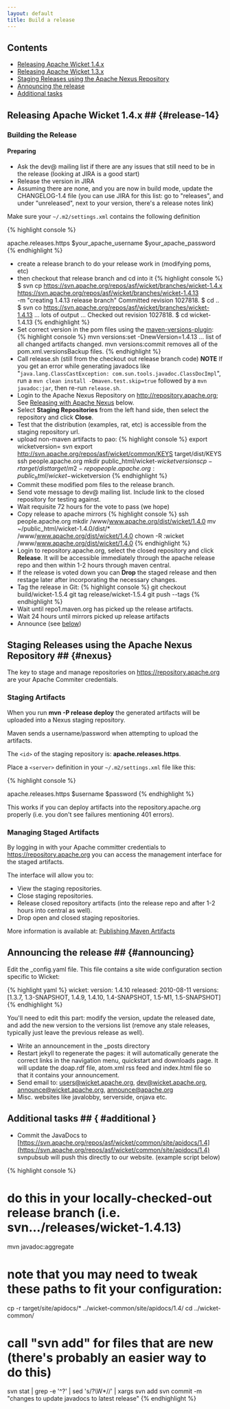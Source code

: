 ```yaml
---
layout: default
title: Build a release
---
```


## Contents ##

* [Releasing Apache Wicket 1.4.x](#release-14)
* [Releasing Apache Wicket 1.3.x](#release-13)
* [Staging Releases using the Apache Nexus Repository](#nexus)
* [Announcing the release](#announcing)
* [Additional tasks](#additional)

## Releasing Apache Wicket 1.4.x ## {#release-14}

### Building the Release ###

#### Preparing #####

* Ask the dev@ mailing list if there are any issues that still need to be in the release (looking at JIRA is a good start)
* Release the version in JIRA
* Assuming there are none, and you are now in build mode, update the CHANGELOG-1.4 file 
(you can use JIRA for this list: go to "releases", and under "unreleased", next to your version, there's a release notes link)

Make sure your ```~/.m2/settings.xml``` contains the following definition

{% highlight console %}
<?xml version="1.0"?>
<settings>
<servers>
	<server>
	    <id>apache.releases.https</id>
	    <username>$your_apache_username</username>
	    <password>$your_apache_password</password>
	</server>
</servers>
</settings>
{% endhighlight %}

* create a release branch to do your release work in (modifying poms, etc)
* then checkout that release branch and cd into it
{% highlight console %}
$ svn cp https://svn.apache.org/repos/asf/wicket/branches/wicket-1.4.x \
https://svn.apache.org/repos/asf/wicket/branches/wicket-1.4.13 \
-m "creating 1.4.13 release branch"
Committed revision 1027818.
$ cd ..
$ svn co https://svn.apache.org/repos/asf/wicket/branches/wicket-1.4.13
... lots of output ...
Checked out revision 1027818.
$ cd wicket-1.4.13
{% endhighlight %}
* Set correct version in the pom files using the [maven-versions-plugin](http://mojo.codehaus.org/versions-maven-plugin):
{% highlight console %}
mvn versions:set -DnewVersion=1.4.13
... list of all changed artifacts changed.
mvn versions:commit 
removes all of the pom.xml.versionsBackup files.
{% endhighlight %}
* Call release.sh (still from the checkout out release branch code) **NOTE** If you get an error while generating javadocs like "`java.lang.ClassCastException: com.sun.tools.javadoc.ClassDocImpl`", run a `mvn clean install -Dmaven.test.skip=true` followed by a `mvn javadoc:jar`, then re-run `release.sh`.
* Login to the Apache Nexus Repository on http://repository.apache.org; See [Releasing with Apache Nexus](#nexus) below.  
* Select **Staging Repositories** from the left hand side, then select the repository and click **Close**.
* Test that the distribution (examples, rat, etc) is accessible from the staging repository url.
* upload non-maven artifacts to pao:
{% highlight console %}
export wicketversion=<version>
svn export http://svn.apache.org/repos/asf/wicket/common/KEYS target/dist/KEYS
ssh people.apache.org mkdir public_html/wicket-$wicketversion
scp -r target/dist target/m2-repo people.apache.org:public_html/wicket-$wicketversion
{% endhighlight %}
* Commit these modified pom files to the release branch.
* Send vote message to dev@ mailing list.  Include link to the closed repository for testing against.
* Wait requisite 72 hours for the vote to pass (we hope)
* Copy release to apache mirrors
{% highlight console %}
ssh people.apache.org
mkdir /www/www.apache.org/dist/wicket/1.4.0
mv ~/public_html/wicket-1.4.0/dist/* /www/www.apache.org/dist/wicket/1.4.0
chown -R :wicket /www/www.apache.org/dist/wicket/1.4.0
{% endhighlight %}
* Login to repository.apache.org, select the closed repository and click **Release**.  It will be accessible immediately through the apache release repo and then within 1-2 hours through maven central. 
* If the release is voted down you can **Drop** the staged release and then restage later after incorporating the necessary changes.
* Tag the release in Git:
{% highlight console %}
git checkout build/wicket-1.5.4
git tag release/wicket-1.5.4
git push --tags
{% endhighlight %}
* Wait until repo1.maven.org has picked up the release artifacts.
* Wait 24 hours until mirrors picked up release artifacts
* Announce (see [below](#announcing))

## Staging Releases using the Apache Nexus Repository ## {#nexus}

The key to stage and manage repositories on https://repository.apache.org are your Apache Commiter credentials.

### Staging Artifacts ###

When you run **mvn -P release deploy** the generated artifacts will be uploaded into a Nexus staging repository.

Maven sends a username/password when attempting to upload the artifacts.  

The ```<id>``` of the staging repository is: **apache.releases.https**.

Place a ```<server>``` definition in your ```~/.m2/settings.xml``` file like this:

{% highlight console %}
<?xml version="1.0"?>
<settings>
<servers>
	<server>
	    <id>apache.releases.https</id>
	    <username>$username</username>
	    <password>$password</password>
	</server>
</servers>
</settings>
{% endhighlight %}

This works if you can deploy artifacts into the repository.apache.org properly (i.e. you don't see failures mentioning 401 errors).

### Managing Staged Artifacts ###

By logging in with your Apache committer credentials to https://repository.apache.org you can access the management interface for the staged artifacts.

The interface will allow you to:
* View the staging repositories.
* Close staging repositories.
* Release closed repository artifacts (into the release repo and after 1-2 hours into central as well).
* Drop open and closed staging repositories.

More information is available at: [Publishing Maven Artifacts](http://www.apache.org/dev/publishing-maven-artifacts.html#staging-maven)

## Announcing the release ## {#announcing}

Edit the \_config.yaml file. This file contains a site wide configuration
section specific to Wicket:

{% highlight yaml %}
wicket:
    version:    1.4.10
    released:   2010-08-11
    versions:   [1.3.7, 1.3-SNAPSHOT, 1.4.9, 1.4.10, 1.4-SNAPSHOT, 1.5-M1, 1.5-SNAPSHOT]
{% endhighlight %}

You'll need to edit this part: modify the version, update the released date,
and add the new version to the versions list (remove any stale releases,
typically just leave the previous release as well).

* Write an announcement in the \_posts directory
* Restart jekyll to regenerate the pages: it will automatically generate the
  correct links in the navigation menu, quickstart and downloads page. It will
  update the doap.rdf file, atom.xml rss feed and index.html file so that it 
  contains your announcement.
* Send email to: users@wicket.apache.org, dev@wicket.apache.org, announce@wicket.apache.org, announce@apache.org
* Misc. websites like javalobby, serverside, onjava etc.

## Additional tasks ## { #additional }

* Commit the JavaDocs to
  [https://svn.apache.org/repos/asf/wicket/common/site/apidocs/1.4](https://svn.apache.org/repos/asf/wicket/common/site/apidocs/1.4)
  svnpubsub will push this directly to our website. (example script below)

{% highlight console %}
# do this in your locally-checked-out release branch (i.e. svn.../releases/wicket-1.4.13)
mvn javadoc:aggregate
# note that you may need to tweak these paths to fit your configuration:
cp -r target/site/apidocs/* ../wicket-common/site/apidocs/1.4/
cd ../wicket-common/
# call "svn add" for files that are new (there's probably an easier way to do this)
svn stat | grep -e '^?' | sed 's/\?\W*//' | xargs svn add
svn commit -m "changes to update javadocs to latest release"
{% endhighlight %}
